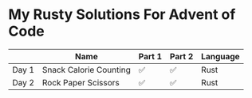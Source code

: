 # My Rusty Solutions For Advent of Code

|      | Name | Part 1 | Part 2 | Language |
|------|------|--------|--------|----------|
| Day 1| Snack Calorie Counting | ✅ | ✅ | Rust|
| Day 2| Rock Paper Scissors | ✅ | ✅ | Rust|
